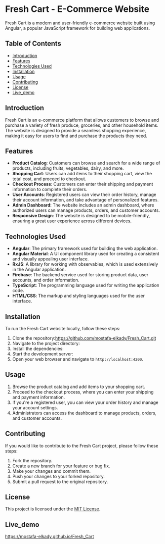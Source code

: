 # Fresh Cart - E-Commerce Website

Fresh Cart is a modern and user-friendly e-commerce website built using Angular, a popular JavaScript framework for building web applications.

## Table of Contents
- [Introduction](#introduction)
- [Features](#features)
- [Technologies Used](#technologies-used)
- [Installation](#installation)
- [Usage](#usage)
- [Contributing](#contributing)
- [License](#license)
- [Live_demo](#Live_demo)

## Introduction

Fresh Cart is an e-commerce platform that allows customers to browse and purchase a variety of fresh produce, groceries, and other household items. The website is designed to provide a seamless shopping experience, making it easy for users to find and purchase the products they need.

## Features

- **Product Catalog**: Customers can browse and search for a wide range of products, including fruits, vegetables, dairy, and more.
- **Shopping Cart**: Users can add items to their shopping cart, view the total cost, and proceed to checkout.
- **Checkout Process**: Customers can enter their shipping and payment information to complete their orders.
- **User Accounts**: Registered users can view their order history, manage their account information, and take advantage of personalized features.
- **Admin Dashboard**: The website includes an admin dashboard, where authorized users can manage products, orders, and customer accounts.
- **Responsive Design**: The website is designed to be mobile-friendly, ensuring a great user experience across different devices.

## Technologies Used

- **Angular**: The primary framework used for building the web application.
- **Angular Material**: A UI component library used for creating a consistent and visually appealing user interface.
- **RxJS**: A library for working with observables, which is used extensively in the Angular application.
- **Firebase**: The backend service used for storing product data, user accounts, and order information.
- **TypeScript**: The programming language used for writing the application code.
- **HTML/CSS**: The markup and styling languages used for the user interface.

## Installation

To run the Fresh Cart website locally, follow these steps:

1. Clone the repository:https://github.com/mostafa-elkady/Fresh_Cart.git
2. Navigate to the project directory:
3. Install the dependencies:
4. Start the development server:
5. Open your web browser and navigate to `http://localhost:4200`.

## Usage

1. Browse the product catalog and add items to your shopping cart.
2. Proceed to the checkout process, where you can enter your shipping and payment information.
3. If you're a registered user, you can view your order history and manage your account settings.
4. Administrators can access the dashboard to manage products, orders, and customer accounts.

## Contributing

If you would like to contribute to the Fresh Cart project, please follow these steps:

1. Fork the repository.
2. Create a new branch for your feature or bug fix.
3. Make your changes and commit them.
4. Push your changes to your forked repository.
5. Submit a pull request to the original repository.

## License

This project is licensed under the [MIT License](LICENSE).

## Live_demo
https://mostafa-elkady.github.io/Fresh_Cart
